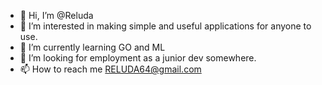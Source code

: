 - 👋 Hi, I’m @Reluda
- 👀 I’m interested in making simple and useful applications for anyone to use.
- 🌱 I’m currently learning GO and ML
- 💞️ I’m looking for employment as a junior dev somewhere.
- 📫 How to reach me RELUDA64@gmail.com 

<!---
Reluda/Reluda is a ✨ special ✨ repository because its `README.md` (this file) appears on your GitHub profile.
You can click the Preview link to take a look at your changes.
--->
